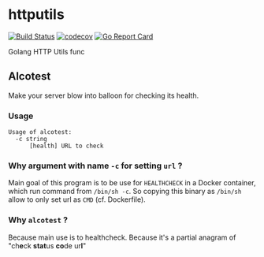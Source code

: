 # httputils

[![Build Status](https://travis-ci.org/ViBiOh/httputils.svg?branch=master)](https://travis-ci.org/ViBiOh/httputils) [![codecov](https://codecov.io/gh/ViBiOh/httputils/branch/master/graph/badge.svg)](https://codecov.io/gh/ViBiOh/httputils) [![Go Report Card](https://goreportcard.com/badge/github.com/ViBiOh/httputils)](https://goreportcard.com/report/github.com/ViBiOh/httputils)

Golang HTTP Utils func

## Alcotest

Make your server blow into balloon for checking its health.

### Usage

```
Usage of alcotest:
  -c string
      [health] URL to check
```

### Why argument with name `-c` for setting `url` ?

Main goal of this program is to be use for `HEALTHCHECK` in a Docker container, which run command from `/bin/sh -c`. So copying this binary as `/bin/sh` allow to only set url as `CMD` (cf. Dockerfile).

### Why `alcotest` ?

Because main use is to healthcheck.
Because it's a partial anagram of "ch**e**ck **stat**us **co**de ur**l**"